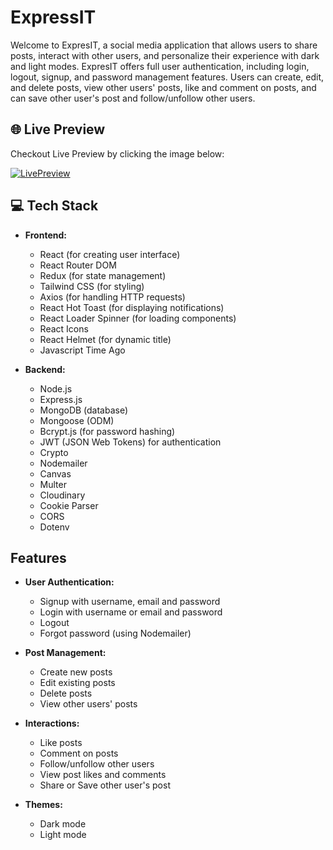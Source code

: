 # ExpressIT

Welcome to ExpresIT, a social media application that allows users to share posts, interact with other users, and personalize their experience with dark and light modes. ExpresIT offers full user authentication, including login, logout, signup, and password management features. Users can create, edit, and delete posts, view other users' posts, like and comment on posts, and can save other user's post and follow/unfollow other users.

## 🌐 Live Preview

Checkout Live Preview by clicking the image below:

[![LivePreview](./client/src/assets/preview.jpg)](https:///)



## 💻 Tech Stack

- **Frontend:**
  - React (for creating user interface)
  - React Router DOM
  - Redux (for state management)
  - Tailwind CSS (for styling)
  - Axios (for handling HTTP requests)
  - React Hot Toast (for displaying notifications)
  - React Loader Spinner (for loading components)
  - React Icons
  - React Helmet (for dynamic title)
  - Javascript Time Ago


- **Backend:**
  - Node.js
  - Express.js
  - MongoDB (database)
  - Mongoose (ODM)
  - Bcrypt.js (for password hashing)
  - JWT (JSON Web Tokens) for authentication
  - Crypto
  - Nodemailer
  - Canvas
  - Multer
  - Cloudinary
  - Cookie Parser
  - CORS
  - Dotenv


## Features

- **User Authentication:**
  - Signup with username, email and password
  - Login with username or email and password
  - Logout
  - Forgot password (using Nodemailer)

- **Post Management:**
  - Create new posts
  - Edit existing posts
  - Delete posts
  - View other users' posts

- **Interactions:**
  - Like posts
  - Comment on posts
  - Follow/unfollow other users
  - View post likes and comments
  - Share or Save other user's post

- **Themes:**
  - Dark mode
  - Light mode






